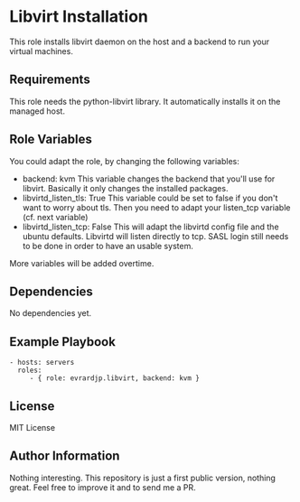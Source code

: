 Libvirt Installation
====================

This role installs libvirt daemon on the host and a backend to run your virtual machines.

Requirements
------------

This role needs the python-libvirt library. It automatically installs it on the managed host.

Role Variables
--------------

You could adapt the role, by changing the following variables:
* backend: kvm
  This variable changes the backend that you'll use for libvirt. Basically it only changes the installed packages.
* libvirtd_listen_tls: True
  This variable could be set to false if you don't want to worry about tls. Then you need to adapt your listen_tcp variable (cf. next variable)
* libvirtd_listen_tcp: False
  This will adapt the libvirtd config file and the ubuntu defaults. Libvirtd will listen directly to tcp. SASL login still needs to be done in order to have an usable system.

More variables will be added overtime.

Dependencies
------------

No dependencies yet.

Example Playbook
----------------

    - hosts: servers
      roles:
         - { role: evrardjp.libvirt, backend: kvm }

License
-------

MIT License

Author Information
------------------

Nothing interesting. This repository is just a first public version, nothing great. Feel free to improve it and to send me a PR.
